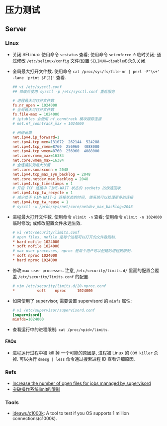 # 压力测试

## Server
### Linux
* 关闭 SELinux: 使用命令 `sestatus` 查看; 使用命令 `setenforce 0` 临时关闭; 通过修改 `/etc/selinux/config` 文件(设置 `SELINUX=disabled`)永久关闭.
* 全局最大打开文件数. 使用命令 `cat /proc/sys/fs/file-nr | perl -F'\s+' -lane 'print $F[2]'` 查看.
    
    ```ini
    ## vi /etc/sysctl.conf
    ## 修改后使用 sysctl -p /etc/sysctl.conf 重启服务
    
    # 进程最大可打开文件数
    fs.nr_open = 1024000
    # 全局最大可打开文件数
    fs.file-max = 1024000
    # iptables 会使用 nf_conntrack 模块跟踪连接
    # net.nf_conntrack_max = 1024000
    
    # 网络设置
    net.ipv4.ip_forward=1
    net.ipv4.tcp_mem=131072  262144  524288
    net.ipv4.tcp_rmem=8760  256960  4088000
    net.ipv4.tcp_wmem=8760  256960  4088000
    net.core.rmem_max=16384
    net.core.wmem_max=16384
    # 全连接队列最大长度
    net.core.somaxconn = 2048
    net.ipv4.tcp_max_syn_backlog = 2048
    net.core.netdev_max_backlog = 2048
    net.ipv4.tcp_timestamps = 1
    # 开启 TCP 连接中 TIME-WAIT 状态的 sockets 的快速回收
    net.ipv4.tcp_tw_recycle = 1
    # 减少处于 FIN-WAIT-2 连接状态的时间, 使系统可以处理更多的连接
    net.ipv4.tcp_tw_reuse = 1
    # sysctl -w /proc/sys/net/core/netdev_max_backlog=2048
    ```
    
* 进程最大打开文件数. 使用命令 `ulimit -n` 查看; 使用命令 `ulimit -n 1024000` 临时修改; 或修改配置文件永远生效.

    ```ini
    # vi /etc/security/limits.conf
    # open files, nofile 是每个进程可以打开的文件数限制.
    * hard nofile 1024000
    * soft nofile 1024000
    # max user processes, nproc 是每个用户可以创建的进程数限制.
    * soft nproc 1024000
    * hard nproc 1024000
    
    ```
    
* 修改 `max user processes`. 注意, `/etc/security/limits.d/` 里面的配置会覆盖 `/etc/security/limits.conf` 的配置.

    ```ini
    # vim /etc/security/limits.d/20-nproc.conf
    *          soft    nproc     1024000

    ```    
    
* 如果使用了 supervisor, 需要设置 supervisord 的 `minfs` 属性:

    ```ini
    # vi /etc/supervisor/supervisord.conf
    [supervisord]
    minfds=1024000
    ```    
    
* 查看运行中的进程限制: `cat /proc/<pid>/limits`.

#### FAQs
* 进程运行过程中被 kill 掉
    一个可能的原因是, 进程被 Linux 的 `OOM killer` 杀掉. 可以执行 `dmesg | less` 命令通过搜索进程 ID 查看详细原因.

### Refs
* [Increase the number of open files for jobs managed by supervisord](https://ma.ttias.be/increase-the-number-of-open-files-for-jobs-managed-by-supervisord/)
* [突破操作系统limit的限制](https://mp.weixin.qq.com/s/JFTUWBJmWeRp-IMYJIND5A)
    
### Tools
* [ideawu/c1000k](https://github.com/ideawu/c1000k): A tool to test if you OS supports 1 million connections(c1000k).